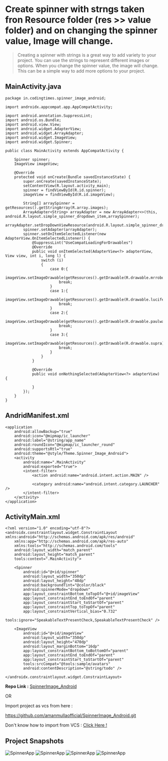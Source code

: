 # Create spinner with strngs taken fron Resource folder (res >> value folder) and on changing the spinner value, Image will change.
>Creating a spinner with strings is a great way to add variety to your project. You can use the strings to represent different images or options. When you change the spinner value, the image will change. This can be a simple way to add more options to your project.




## MainActivity.java

    package in.codingtimes.spinner_image_android;

    import androidx.appcompat.app.AppCompatActivity;

    import android.annotation.SuppressLint;
    import android.os.Bundle;
    import android.view.View;
    import android.widget.AdapterView;
    import android.widget.ArrayAdapter;
    import android.widget.ImageView;
    import android.widget.Spinner;

    public class MainActivity extends AppCompatActivity {

        Spinner spinner;
        ImageView imageView;

        @Override
        protected void onCreate(Bundle savedInstanceState) {
            super.onCreate(savedInstanceState);
            setContentView(R.layout.activity_main);
            spinner = findViewById(R.id.spinner);
            imageView = findViewById(R.id.imageView);

            String[] arraySpinner = getResources().getStringArray(R.array.images);
            ArrayAdapter<String> arrayAdapter = new ArrayAdapter<>(this, android.R.layout.simple_spinner_dropdown_item,arraySpinner);
            arrayAdapter.setDropDownViewResource(android.R.layout.simple_spinner_dropdown_item);
            spinner.setAdapter(arrayAdapter);
            spinner.setOnItemSelectedListener(new AdapterView.OnItemSelectedListener() {
                @SuppressLint("UseCompatLoadingForDrawables")
                @Override
                public void onItemSelected(AdapterView<?> adapterView, View view, int i, long l) {
                    switch (i)
                    {
                        case 0:{
                            imageView.setImageDrawable(getResources().getDrawable(R.drawable.mrrobot));
                            break;
                        }
                        case 1:{
                            imageView.setImageDrawable(getResources().getDrawable(R.drawable.lucifer));
                            break;
                        }
                        case 2:{
                            imageView.setImageDrawable(getResources().getDrawable(R.drawable.paulwalker));
                            break;
                        }
                        case 3:{
                            imageView.setImageDrawable(getResources().getDrawable(R.drawable.supra));
                            break;
                        }
                    }
                }

                @Override
                public void onNothingSelected(AdapterView<?> adapterView) {

                }
            });
        }
    }

## AndridManifest.xml

<?xml version="1.0" encoding="utf-8"?>
<manifest xmlns:android="http://schemas.android.com/apk/res/android"
    package="in.codingtimes.spinner_image_android">

    <application
        android:allowBackup="true"
        android:icon="@mipmap/ic_launcher"
        android:label="@string/app_name"
        android:roundIcon="@mipmap/ic_launcher_round"
        android:supportsRtl="true"
        android:theme="@style/Theme.Spinner_Image_Android">
        <activity
            android:name=".MainActivity"
            android:exported="true">
            <intent-filter>
                <action android:name="android.intent.action.MAIN" />

                <category android:name="android.intent.category.LAUNCHER" />
            </intent-filter>
        </activity>
    </application>

</manifest>

## ActivityMain.xml

    <?xml version="1.0" encoding="utf-8"?>
    <androidx.constraintlayout.widget.ConstraintLayout xmlns:android="http://schemas.android.com/apk/res/android"
        xmlns:app="http://schemas.android.com/apk/res-auto"
        xmlns:tools="http://schemas.android.com/tools"
        android:layout_width="match_parent"
        android:layout_height="match_parent"
        tools:context=".MainActivity">

        <Spinner
            android:id="@+id/spinner"
            android:layout_width="350dp"
            android:layout_height="48dp"
            android:backgroundTint="@color/black"
            android:spinnerMode="dropdown"
            app:layout_constraintBottom_toTopOf="@+id/imageView"
            app:layout_constraintEnd_toEndOf="parent"
            app:layout_constraintStart_toStartOf="parent"
            app:layout_constraintTop_toTopOf="parent"
            app:layout_constraintVertical_bias="0.732"
            tools:ignore="SpeakableTextPresentCheck,SpeakableTextPresentCheck" />

        <ImageView
            android:id="@+id/imageView"
            android:layout_width="350dp"
            android:layout_height="470dp"
            android:layout_marginBottom="16dp"
            app:layout_constraintBottom_toBottomOf="parent"
            app:layout_constraintEnd_toEndOf="parent"
            app:layout_constraintStart_toStartOf="parent"
            tools:srcCompat="@tools:sample/avatars"
            android:contentDescription="@string/todo" />

    </androidx.constraintlayout.widget.ConstraintLayout>

**Repo Link :** [SpinnerImage_Android](https://github.com/amanmullaofficial/SpinnerImage_Android)

OR

Import project as vcs from here :
>
https://github.com/amanmullaofficial/SpinnerImage_Android.git

Don't know how to import from VCS : [Click Here !](https://github.com/amanmullaofficial/Android_VCS)

## Project Snapshots

![SpinnerApp](Spinner_1.png)
![SpinnerApp](Spinner_2.png)
![SpinnerApp](Spinner_3.png)
![SpinnerApp](Spinner_4.png)
